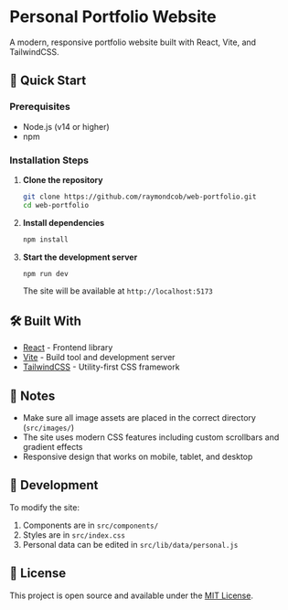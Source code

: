 # Personal Portfolio Website

A modern, responsive portfolio website built with React, Vite, and TailwindCSS.

## 🚀 Quick Start

### Prerequisites
- Node.js (v14 or higher)
- npm 

### Installation Steps

1. **Clone the repository**
   ```bash
   git clone https://github.com/raymondcob/web-portfolio.git
   cd web-portfolio
   ```

2. **Install dependencies**
   ```bash
   npm install

   ```

3. **Start the development server**
   ```bash
   npm run dev
   ```
   The site will be available at `http://localhost:5173`



## 🛠️ Built With
- [React](https://reactjs.org/) - Frontend library
- [Vite](https://vitejs.dev/) - Build tool and development server
- [TailwindCSS](https://tailwindcss.com/) - Utility-first CSS framework

## 📝 Notes
- Make sure all image assets are placed in the correct directory (`src/images/`)
- The site uses modern CSS features including custom scrollbars and gradient effects
- Responsive design that works on mobile, tablet, and desktop

## 🔧 Development
To modify the site:
1. Components are in `src/components/`
2. Styles are in `src/index.css`
3. Personal data can be edited in `src/lib/data/personal.js`

## 📜 License
This project is open source and available under the [MIT License](LICENSE).
